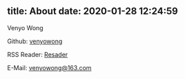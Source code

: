 title: About
date: 2020-01-28 12:24:59
---
Venyo Wong

Github: [venyowong](https://github.com/venyowong)

RSS Reader: [Resader](https://venyo.cn/resader)

E-Mail: venyowong@163.com